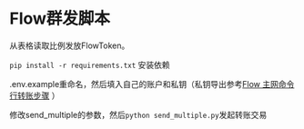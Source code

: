 # Flow群发脚本

从表格读取比例发放FlowToken。

`pip install -r requirements.txt` 安装依赖

.env.example重命名，然后填入自己的账户和私钥（私钥导出参考[Flow 主网命令行转账步骤](https://script.money/posts/027-flow_mainnet_cli_transaction/) ）

修改send_multiple的参数，然后`python send_multiple.py`发起转账交易